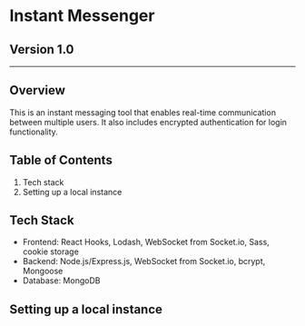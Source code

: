 # Instant Messenger

## **Version 1.0**

---

## Overview

This is an instant messaging tool that enables real-time communication between multiple users. It also includes encrypted authentication for login functionality.

## Table of Contents

1. Tech stack
2. Setting up a local instance

## Tech Stack

- Frontend: React Hooks, Lodash, WebSocket from Socket.io, Sass, cookie storage
- Backend: Node.js/Express.js, WebSocket from Socket.io, bcrypt, Mongoose
- Database: MongoDB

## Setting up a local instance
